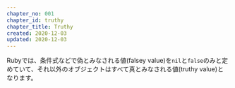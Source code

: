 ```yaml
---
chapter_no: 001
chapter_id: truthy
chapter_title: Truthy
created: 2020-12-03
updated: 2020-12-03
---
```

Rubyでは、条件式などで偽とみなされる値(falsey value)を`nil`と`false`のみと定めていて、それ以外のオブジェクトはすべて真とみなされる値(truthy value)となります。